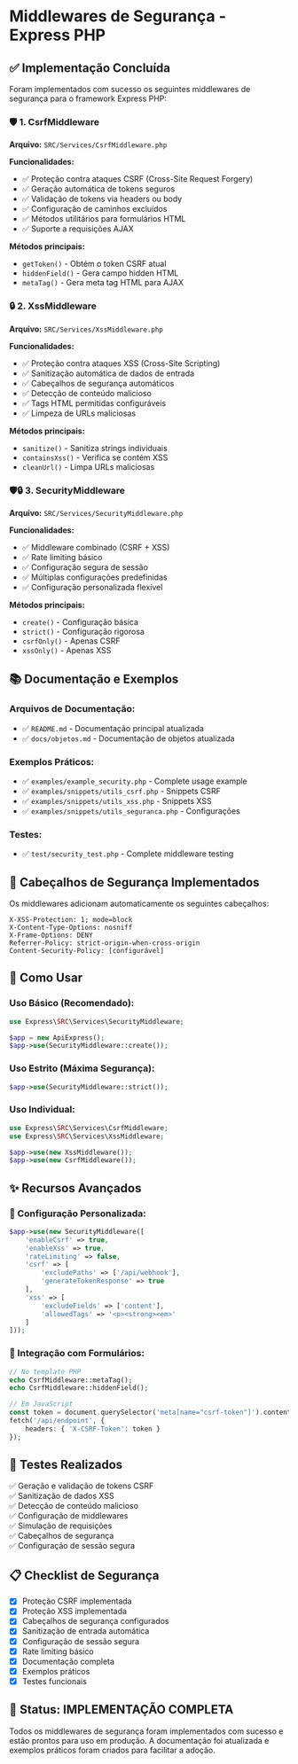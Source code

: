 # Middlewares de Segurança - Express PHP

## ✅ Implementação Concluída

Foram implementados com sucesso os seguintes middlewares de segurança para o framework Express PHP:

### 🛡️ 1. CsrfMiddleware
**Arquivo:** `SRC/Services/CsrfMiddleware.php`

**Funcionalidades:**
- ✅ Proteção contra ataques CSRF (Cross-Site Request Forgery)
- ✅ Geração automática de tokens seguros
- ✅ Validação de tokens via headers ou body
- ✅ Configuração de caminhos excluídos
- ✅ Métodos utilitários para formulários HTML
- ✅ Suporte a requisições AJAX

**Métodos principais:**
- `getToken()` - Obtém o token CSRF atual
- `hiddenField()` - Gera campo hidden HTML
- `metaTag()` - Gera meta tag HTML para AJAX

### 🔒 2. XssMiddleware  
**Arquivo:** `SRC/Services/XssMiddleware.php`

**Funcionalidades:**
- ✅ Proteção contra ataques XSS (Cross-Site Scripting)
- ✅ Sanitização automática de dados de entrada
- ✅ Cabeçalhos de segurança automáticos
- ✅ Detecção de conteúdo malicioso
- ✅ Tags HTML permitidas configuráveis
- ✅ Limpeza de URLs maliciosas

**Métodos principais:**
- `sanitize()` - Sanitiza strings individuais
- `containsXss()` - Verifica se contém XSS
- `cleanUrl()` - Limpa URLs maliciosas

### 🛡️🔒 3. SecurityMiddleware
**Arquivo:** `SRC/Services/SecurityMiddleware.php`

**Funcionalidades:**
- ✅ Middleware combinado (CSRF + XSS)
- ✅ Rate limiting básico
- ✅ Configuração segura de sessão
- ✅ Múltiplas configurações predefinidas
- ✅ Configuração personalizada flexível

**Métodos principais:**
- `create()` - Configuração básica
- `strict()` - Configuração rigorosa
- `csrfOnly()` - Apenas CSRF
- `xssOnly()` - Apenas XSS

## 📚 Documentação e Exemplos

### Arquivos de Documentação:
- ✅ `README.md` - Documentação principal atualizada
- ✅ `docs/objetos.md` - Documentação de objetos atualizada

### Exemplos Práticos:
- ✅ `examples/example_security.php` - Complete usage example
- ✅ `examples/snippets/utils_csrf.php` - Snippets CSRF
- ✅ `examples/snippets/utils_xss.php` - Snippets XSS  
- ✅ `examples/snippets/utils_seguranca.php` - Configurações

### Testes:
- ✅ `test/security_test.php` - Complete middleware testing

## 🔧 Cabeçalhos de Segurança Implementados

Os middlewares adicionam automaticamente os seguintes cabeçalhos:

```
X-XSS-Protection: 1; mode=block
X-Content-Type-Options: nosniff
X-Frame-Options: DENY
Referrer-Policy: strict-origin-when-cross-origin
Content-Security-Policy: [configurável]
```

## 🚀 Como Usar

### Uso Básico (Recomendado):
```php
use Express\SRC\Services\SecurityMiddleware;

$app = new ApiExpress();
$app->use(SecurityMiddleware::create());
```

### Uso Estrito (Máxima Segurança):
```php
$app->use(SecurityMiddleware::strict());
```

### Uso Individual:
```php
use Express\SRC\Services\CsrfMiddleware;
use Express\SRC\Services\XssMiddleware;

$app->use(new XssMiddleware());
$app->use(new CsrfMiddleware());
```

## ✨ Recursos Avançados

### 🎯 Configuração Personalizada:
```php
$app->use(new SecurityMiddleware([
    'enableCsrf' => true,
    'enableXss' => true,
    'rateLimiting' => false,
    'csrf' => [
        'excludePaths' => ['/api/webhook'],
        'generateTokenResponse' => true
    ],
    'xss' => [
        'excludeFields' => ['content'],
        'allowedTags' => '<p><strong><em>'
    ]
]));
```

### 🔄 Integração com Formulários:
```php
// No template PHP
echo CsrfMiddleware::metaTag();
echo CsrfMiddleware::hiddenField();

// Em JavaScript
const token = document.querySelector('meta[name="csrf-token"]').content;
fetch('/api/endpoint', {
    headers: { 'X-CSRF-Token': token }
});
```

## 🧪 Testes Realizados

✅ Geração e validação de tokens CSRF  
✅ Sanitização de dados XSS  
✅ Detecção de conteúdo malicioso  
✅ Configuração de middlewares  
✅ Simulação de requisições  
✅ Cabeçalhos de segurança  
✅ Configuração de sessão segura  

## 📋 Checklist de Segurança

- [x] Proteção CSRF implementada
- [x] Proteção XSS implementada  
- [x] Cabeçalhos de segurança configurados
- [x] Sanitização de entrada automática
- [x] Configuração de sessão segura
- [x] Rate limiting básico
- [x] Documentação completa
- [x] Exemplos práticos
- [x] Testes funcionais

## 🎉 Status: IMPLEMENTAÇÃO COMPLETA

Todos os middlewares de segurança foram implementados com sucesso e estão prontos para uso em produção. A documentação foi atualizada e exemplos práticos foram criados para facilitar a adoção.
